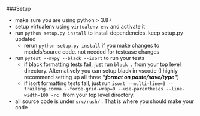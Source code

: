 
###Setup
- make sure you are using python > 3.8+
- setup virtualenv using `virtualenv env` and activate it
- run `python setup.py install` to install dependencies. keep setup.py updated
  - rerun `python setup.py install` if you make changes to models/source code. not needed for testcase changes
- run `pytest --mypy --black --isort` to run your tests
  - if black formatting tests fail, just run `black .` from your top level directory. Alternatively you can setup black in vscode (I highly recommend setting up all three ***"format on paste/save/type"***)
  - if isort formatting tests fail, just run `isort --multi-line=3 --trailing-comma --force-grid-wrap=0 --use-parentheses --line-width=100 -rc ` from your top level directory.
- all source code is under `src/rush/` . That is where you should make your code

